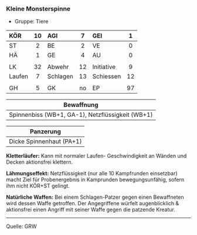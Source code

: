 ### Kleine Monsterspinne

- Gruppe: Tiere

| KÖR    | 10  | AGI      |  7  | GEI        |  1  |
| :----- | :-: | :------- | :-: | :--------- | :-: |
| ST     |  2  | BE       |  2  | VE         |  0  |
| HÄ     |  1  | GE       |  4  | AU         |  0  |
|        |     |          |     |            |     |
| LK     | 32  | Abwehr   | 12  | Initiative |  9  |
| Laufen |  7  | Schlagen | 13  | Schiessen  | 12  |
|        |     |          |     |            |     |
| GH     |  5  | GK       | no  | EP         | 97  |

|                    Bewaffnung                    |
| :----------------------------------------------: |
| Spinnenbiss (WB+1, GA-1), Netzflüssigkeit (WB+1) |

|        Panzerung         |
| :----------------------: |
| Dicke Spinnenhaut (PA+1) |

**Kletterläufer:** Kann mit normaler Laufen- Geschwindigkeit an Wänden und Decken aktionsfrei klettern.

**Lähmungseffekt:** Netzflüssigkeit (nur alle 10 Kampfrunden einsetzbar) macht Ziel für Probenergebnis in Kamprunden bewegungsunfähig, sofern ihm nicht KÖR+ST gelingt.

**Natürliche Waffen:** Bei einem Schlagen-Patzer gegen einen Bewaffneten wird dessen Waffe getroffen. Der Angegriffene würfelt augenblicklich & aktionsfrei einen Angriff mit seiner Waffe gegen die patzende Kreatur.

---

Quelle: GRW
